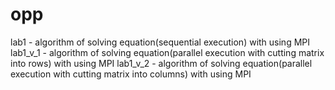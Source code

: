 # opp
lab1 - algorithm of solving equation(sequential execution) with using MPI 
lab1_v_1 - algorithm of solving equation(parallel execution with cutting matrix into rows) with using MPI
lab1_v_2 - algorithm of solving equation(parallel execution with cutting matrix into columns) with using MPI
